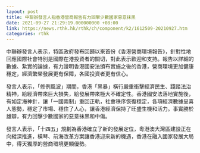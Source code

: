 ```yaml
---
layout: post
title: 中聯辦發言人指香港營商報告有力回擊少數國家惡意抹黑
date: 2021-09-27 21:29:19.000000000 +08:00
link: https://news.rthk.hk/rthk/ch/component/k2/1612509-20210927.htm
categories: rthk
---
```


中聯辦發言人表示，特區政府發布回歸以來首份《香港營商環境報告》，針對性地回應國際社會特別是國際在港投資者的關切，對此表示歡迎和支持。報告以詳細的數據、紮實的論據，有力證明香港國安法頒布實施之後的香港，營商環境更加健康穩定，經濟繁榮發展更有保障，各國投資者更有信心。

發言人表示，「修例風波」期間，香港「黑暴」橫行嚴重衝擊經濟民生、踐踏法治精神，給經濟帶來巨大損失，給發展帶來極大不確定性。香港國安法落地實施後，有如定海神針，讓「一國兩制」重回正軌，社會秩序恢復穩定，各項經濟數據呈喜人態勢，穩定了市場、穩住了人心，讓香港經濟保持了旺盛生機和活力。事實勝於雄辯，有力回擊少數國家的惡意抹黑和中傷。

發言人表示，「十四五」規劃為香港確立了新的發展定位，粵港澳大灣區建設正在向縱深推進，橫琴、前海改革方案讓香港迎來新的機遇，香港在融入國家發展大局中，得天獨厚的營商環境更顯優勢。
